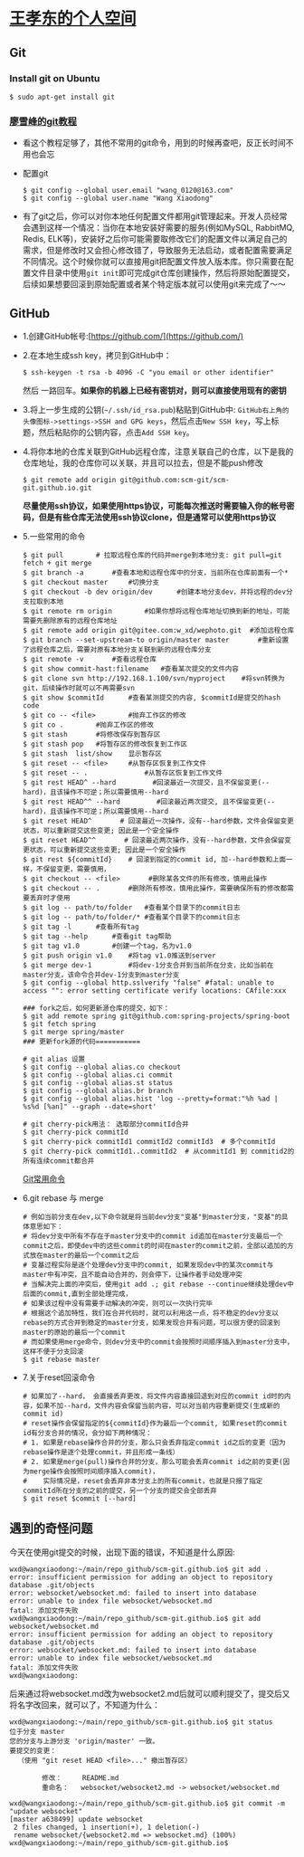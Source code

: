 # [王孝东的个人空间](https://scm-git.github.io/)
## Git
### Install git on Ubuntu
```
$ sudo apt-get install git
```
### [廖雪峰的git教程](https://www.liaoxuefeng.com/wiki/0013739516305929606dd18361248578c67b8067c8c017b000)
* 看这个教程足够了，其他不常用的git命令，用到的时候再查吧，反正长时间不用也会忘
* 配置git

  ```
  $ git config --global user.email "wang_0120@163.com"
  $ git config --global user.name "Wang Xiaodong"
  ```

* 有了git之后，你可以对你本地任何配置文件都用git管理起来。开发人员经常会遇到这样一个情况：当你在本地安装好需要的服务(例如MySQL, RabbitMQ, Redis, ELK等)，安装好之后你可能需要取修改它们的配置文件以满足自己的需求，但是修改时又会担心修改错了，导致服务无法启动，或者配置需要满足不同情况。这个时候你就可以直接用git把配置文件放入版本库。你只需要在配置文件目录中使用`git init`即可完成git仓库创建操作，然后将原始配置提交，后续如果想要回滚到原始配置或者某个特定版本就可以使用git来完成了～～

## GitHub
* 1.创建GitHub帐号:[https://github.com/](https://github.com/)
* 2.在本地生成ssh key，拷贝到GitHub中：

  ```
  $ ssh-keygen -t rsa -b 4096 -C "you email or other identifier"
  ```
  然后 一路回车。**如果你的机器上已经有密钥对，则可以直接使用现有的密钥**

* 3.将上一步生成的公钥(`~/.ssh/id_rsa.pub`)粘贴到GitHub中: `GitHub右上角的头像图标->settings->SSH and GPG keys`，然后点击`New SSH key`，写上标题，然后粘贴你的公钥内容，点击`Add SSH key`。

* 4.将你本地的仓库关联到GitHub远程仓库，注意关联自己的仓库，以下是我的仓库地址，我的仓库你可以关联，并且可以拉去，但是不能push修改

  ```
  $ git remote add origin git@github.com:scm-git/scm-git.github.io.git 
  ```
  **尽量使用ssh协议，如果使用https协议，可能每次推送时需要输入你的帐号密码，但是有些仓库无法使用ssh协议clone，但是通常可以使用https协议**
  
* 5.一些常用的命令

  ```
  $ git pull        # 拉取远程仓库的代码并merge到本地分支: git pull=git fetch + git merge
  $ git branch -a       #查看本地和远程仓库中的分支，当前所在仓库前面有一个*
  $ git checkout master     #切换分支
  $ git checkout -b dev origin/dev      #创建本地分支dev，并将远程的dev分支拉取到本地
  $ git remote rm origin        #如果你想将远程仓库地址切换到新的地址，可能需要先删除原有的远程仓库地址
  $ git remote add origin git@gitee.com:w_xd/wephoto.git  #添加远程仓库
  $ git branch --set-upstream-to origin/master master       #重新设置了远程仓库之后，需要对原有本地分支关联到新的远程仓库分支
  $ git remote -v       #查看远程仓库
  $ git show commit-hast:filename   #查看某次提交的文件内容
  $ git clone svn http://192.168.1.100/svn/myproject    #将svn转换为git，后续操作时就可以不再需要svn
  $ git show $commitId      #查看某测提交的内容, $commitId是提交的hash code
  $ git co -- <file>        #抛弃工作区的修改
  $ git co .        #抛弃工作区的修改
  $ git stash       #将修改保存到暂存区
  $ git stash pop   #将暂存区的修改恢复到工作区
  $ git stash  list/show    显示暂存区
  $ git reset -- <file>     #从暂存区恢复到工作文件
  $ git reset -- .              #从暂存区恢复到工作文件
  $ git rest HEAD^ --hard         #回滚最近一次提交，且不保留变更(--hard)，且该操作不可逆；所以需要慎用--hard
  $ git rest HEAD^^ --hard         #回滚最近两次提交, 且不保留变更(--hard)，且该操作不可逆；所以需要慎用--hard
  $ git reset HEAD^       # 回滚最近一次操作，没有--hard参数，文件会保留变更状态，可以重新提交这些变更; 因此是一个安全操作
  $ git reset HEAD^^       # 回滚最近两次操作，没有--hard参数，文件会保留变更状态，可以重新提交这些变更; 因此是一个安全操作
  $ git rest ${commitId}    # 回滚到指定的commit id, 加--hard参数和上面一样，不保留变更，需要慎用，
  $ git checkout -- <file>       #删除某各文件的所有修改，慎用此操作
  $ git checkout -- .       #删除所有修改，慎用此操作，需要确保所有的修改都需要丢弃时才使用
  $ git log -- path/to/folder   #查看某个目录下的commit日志
  $ git log -- path/to/folder/* #查看某个目录下的commit日志
  $ git tag -l      #查看所有tag
  $ git tag --help      #查看git tag帮助
  $ git tag v1.0        #创建一个tag，名为v1.0
  $ git push origin v1.0    #将tag v1.0推送到server
  $ git merge dev-1         #将dev-1分支合并到当前所在分支，比如当前在master分支，该命令合并dev-1分支到master分支
  $ git config --global http.sslverify "false" #fatal: unable to access "": error setting certificate verify locations: CAfile:xxx
  
  ### fork之后，如何更新源仓库的提交，如下：
  $ git add remote spring git@github.com:spring-projects/spring-boot
  $ git fetch spring
  $ git merge spring/master
  ### 更新fork源的代码===========

  # git alias 设置
  $ git config --global alias.co checkout
  $ git config --global alias.ci commit
  $ git config --global alias.st status
  $ git config --global alias.br branch
  $ git config --global alias.hist 'log --pretty=format:"%h %ad | %s%d [%an]" --graph --date=short'

  # git cherry-pick用法： 选取部分commitId合并
  $ git cherry-pick commitId 
  $ git cherry-pick commitId1 commitId2 commitId3  # 多个commitId
  $ git cherry-pick commitId1..commitId2  # 从commitId1 到 commitid2的所有连续commit都合并
  ```
  [Git常用命令](http://www.cnblogs.com/cspku/articles/Git_cmds.html)

* 6.git rebase 与 merge
  ```
  # 例如当前分支在dev,以下命令就是将当前dev分支"变基"到master分支，"变基"的具体意思如下：
  # 将dev分支中所有不存在于master分支中的commit id追加在master分支最后一个commit之后，即使dev中的这些commit的时间在master的commit之前，全部以追加的方式放在master的最后一个commit之后
  # 变基过程实际是逐个处理dev分支中的commit, 如果发现dev中的某次commit与master中有冲突，且不能自动合并的，则会停下，让操作者手动处理冲突
  # 当解决完上面的冲突后，使用git add .; git rebase --continue继续处理dev中后面的commit,直到全部处理完成，
  # 如果该过程中没有需要手动解决的冲突，则可以一次执行完毕
  # 根据这个追加特性，我们在合并代码时，就可以利用这一点，将不稳定的dev分支以rebase的方式合并到稳定的master分支，如果发现合并有问题，可以很方便的回滚到master的原始的最后一个commit
  # 而如果使用merge命令，则dev分支中的commit会按照时间顺序插入到master分支中，这样不便于分支回滚
  $ git rebase master
  ```

* 7.关于reset回滚命令
  ```
  # 如果加了--hard， 会直接丢弃更改，将文件内容直接回退到对应的commit id时的内容，如果不加--hard，文件内容会保留当前内容，可以对当前内容重新提交(生成新的commit id)
  # reset操作会保留指定的${commitId}作为最后一个commit, 如果reset的commit id有分支合并的情况，会分如下两种情况：
  # 1. 如果是rebase操作合并的分支，那么只会丢弃指定commit id之后的变更（因为rebase操作是逐个处理commit，并且形成一条线）
  # 2. 如果是merge(pull)操作合并的分支，那么可能会丢弃commit id之前的变更(因为merge操作会按照时间顺序插入commit)，
  #    实际情况是，reset会丢弃非本分支上的所有commit，也就是只报了指定commitId所在分支的之前的提交，另一个分支的提交会全部丢弃
  $ git reset $commit [--hard]
  ```
  
## 遇到的奇怪问题
今天在使用git提交的时候，出现下面的错误，不知道是什么原因:
```
wxd@wangxiaodong:~/main/repo_github/scm-git.github.io$ git add .
error: insufficient permission for adding an object to repository database .git/objects
error: websocket/websocket.md: failed to insert into database
error: unable to index file websocket/websocket.md
fatal: 添加文件失败
wxd@wangxiaodong:~/main/repo_github/scm-git.github.io$ git add websocket/websocket.md 
error: insufficient permission for adding an object to repository database .git/objects
error: websocket/websocket.md: failed to insert into database
error: unable to index file websocket/websocket.md
fatal: 添加文件失败
wxd@wangxiaodong:
```
后来通过将websocket.md改为websocket2.md后就可以顺利提交了，提交后又将名字改回来，就可以了，不知道为什么：
```
wxd@wangxiaodong:~/main/repo_github/scm-git.github.io$ git status
位于分支 master
您的分支与上游分支 'origin/master' 一致。
要提交的变更：
  （使用 "git reset HEAD <file>..." 撤出暂存区）

        修改：     README.md
        重命名：   websocket/websocket2.md -> websocket/websocket.md

wxd@wangxiaodong:~/main/repo_github/scm-git.github.io$ git commit -m "update websocket"
[master a638499] update websocket
 2 files changed, 1 insertion(+), 1 deletion(-)
 rename websocket/{websocket2.md => websocket.md} (100%)
wxd@wangxiaodong:~/main/repo_github/scm-git.github.io$
```
  